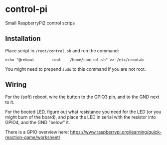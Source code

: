 # control-pi
Small RaspberryPi2 control scrips


## Installation
Place script in `/root/control.sh` and run the command:

    echo "@reboot        root    /home/control.sh" >> /etc/crontab

You might need to prepend `sudo` to this command if you are not root.

## Wiring
For the (soft) reboot, wire the button to the GPIO3 pin, and to the GND next to it.

For the booted LED, figure out what resistance you need for the LED (or you might burn of the board),
and place the LED in serial with the resistor into GPIO4, and the GND "below" it.

There is a GPIO overview here: https://www.raspberrypi.org/learning/quick-reaction-game/worksheet/
